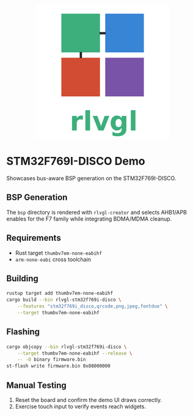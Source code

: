 <!--
examples/stm32f769i-disco/README.md - STM32F769I-DISCO board demo.
-->
<p align="center">
  <img src="../../rlvgl-logo.png" alt="rlvgl" />
</p>

# STM32F769I-DISCO Demo

Showcases bus-aware BSP generation on the STM32F769I-DISCO.

## BSP Generation
The `bsp` directory is rendered with `rlvgl-creator` and selects AHB1/APB enables for the F7 family while integrating BDMA/MDMA cleanup.

## Requirements
- Rust target `thumbv7em-none-eabihf`
- `arm-none-eabi` cross toolchain

## Building
```bash
rustup target add thumbv7em-none-eabihf
cargo build --bin rlvgl-stm32f769i-disco \
    --features "stm32f769i_disco,qrcode,png,jpeg,fontdue" \
    --target thumbv7em-none-eabihf
```

## Flashing
```bash
cargo objcopy --bin rlvgl-stm32f769i-disco \
    --target thumbv7em-none-eabihf --release \
    -- -O binary firmware.bin
st-flash write firmware.bin 0x08000000
```

## Manual Testing
1. Reset the board and confirm the demo UI draws correctly.
2. Exercise touch input to verify events reach widgets.
